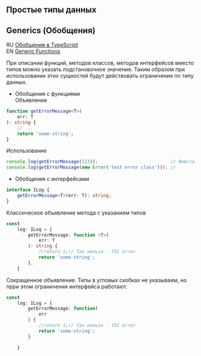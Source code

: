 ## Простые типы данных



## Generics (Обобщения)

RU [Обобщения в TypeScript](https://scriptdev.ru/guide/032/#typescript)  
EN [Generic Functions](https://www.typescriptlang.org/docs/handbook/2/functions.html#generic-functions)

При описании функций, методов классов, методов интерфейсов вместо типов можно указать подстановочное значение.
Таким образом при использовании этих сущностей будут действовать ограничения по типу данных. 

* Обобщения с функциями  
Объявление
````typescript
function getErrorMessage<T>(
    err: T
): string {
    // ...
    return 'some-string';
}
````
Использование
````typescript
console.log(getErrorMessage(123));                           // Вместо "T" компилятор подставит Nu
console.log(getErrorMessage(new Error('test error class'))); // 
````

* Обобщения с интерфейсами
````typescript
interface ILog {
    getErrorMessage<T>(err: T): string;
}
````
Классическое объявление метода с указанием типов
````typescript
const
    log: ILog = {
        getErrorMessage: function <T>(
            err: T
        ): string {
            //return 1;// Так нельзя - TSC error
            return 'some-string';
        },
    }
````
Сокращенное объявление. Типы в угловых скобках не указываем, но прри этом ограничения интерфейса работают.
````typescript
const
    log: ILog = {
        getErrorMessage: function(
            err
        ) {
            //return 1;// Так нельзя - TSC error
            return 'some-string';
        }

    }
````